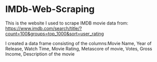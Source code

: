 # IMDb-Web-Scraping
This is the website I used to scrape IMDB movie data from: https://www.imdb.com/search/title/?count=100&groups=top_1000&sort=user_rating


I created a data frame consisting of the columns:Movie Name, Year of Release, Watch Time, Movie Rating, Metascore of movie, Votes, Gross Income, Description of the movie
                      
